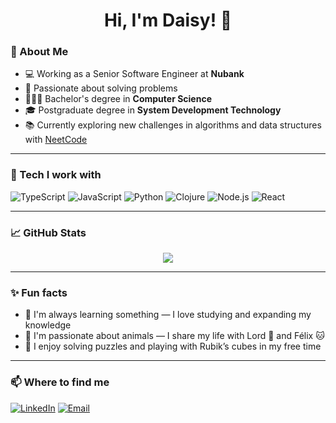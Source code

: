 <h1 align="center">Hi, I'm Daisy! 🌼</h1>

### 💼 About Me

- 💻 Working as a Senior Software Engineer at **Nubank**
- 🧠 Passionate about solving problems
- 👩🏻‍🎓 Bachelor's degree in **Computer Science**
- 🎓 Postgraduate degree in **System Development Technology**
- 📚 Currently exploring new challenges in algorithms and data structures with [NeetCode](https://neetcode.io/)

---

### 🧰 Tech I work with

![TypeScript](https://img.shields.io/badge/TypeScript-3178C6?style=for-the-badge&logo=typescript&logoColor=white)
![JavaScript](https://img.shields.io/badge/JavaScript-F7DF1E?style=for-the-badge&logo=javascript&logoColor=black)
![Python](https://img.shields.io/badge/Python-3776AB?style=for-the-badge&logo=python&logoColor=white)
![Clojure](https://img.shields.io/badge/Clojure-5881D8?style=for-the-badge&logo=clojure&logoColor=white)
![Node.js](https://img.shields.io/badge/Node.js-339933?style=for-the-badge&logo=node.js&logoColor=white)
![React](https://img.shields.io/badge/React-20232A?style=for-the-badge&logo=react&logoColor=61DAFB)

---

### 📈 GitHub Stats

<p align="center">
  <img src="https://github-readme-activity-graph.vercel.app/graph?username=daisyannie&bg_color=1a1b27&color=58a6ff&line=2c2f3a&point=ffffff&area=true&hide_border=true" />
</p>

---

### ✨ Fun facts

- 🧠 I'm always learning something — I love studying and expanding my knowledge
- 🐾 I'm passionate about animals — I share my life with Lord 🐶 and Félix 🐱
- 🧩 I enjoy solving puzzles and playing with Rubik’s cubes in my free time

---

### 📫 Where to find me

[![LinkedIn](https://img.shields.io/badge/LinkedIn-0077B5?style=flat&logo=linkedin&logoColor=white)](https://www.linkedin.com/in/daisy-annie-sant-anna-a0414a64)
[![Email](https://img.shields.io/badge/Email-daisy.annie.santanna@gmail.com-red?style=flat&logo=gmail)](mailto:daisy.annie.santanna@gmail.com)
